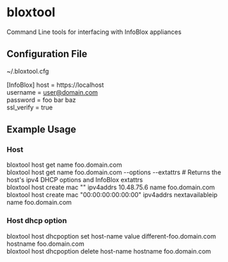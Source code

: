 # bloxtool
Command Line tools for interfacing with InfoBlox appliances

## Configuration File
~/.bloxtool.cfg

[InfoBlox]
host = https://localhost  
username = user@domain.com  
password = foo bar baz  
ssl_verify = true  

## Example Usage
### Host
bloxtool host get name foo.domain.com  
bloxtool host get name foo.domain.com --options --extattrs  # Returns the host's ipv4 DHCP options and InfoBlox extattrs  
bloxtool host create mac "" ipv4addrs 10.48.75.6 name foo.domain.com  
bloxtool host create mac "00:00:00:00:00:00" ipv4addrs nextavailableip name foo.domain.com  
### Host dhcp option
bloxtool host dhcpoption set host-name value different-foo.domain.com hostname foo.domain.com  
bloxtool host dhcpoption delete host-name hostname foo.domain.com  
